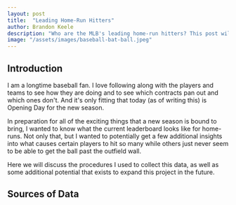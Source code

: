 ```yaml
---
layout: post
title:  "Leading Home-Run Hitters"
author: Brandon Keele
description: "Who are the MLB's leading home-run hitters? This post will look to gather data from the web to find information about them."
image: "/assets/images/baseball-bat-ball.jpeg"
---
```


## Introduction

I am a longtime baseball fan. I love following along with the players and teams to see how they are doing and to see which contracts pan out and which ones don't. And it's only fitting that today (as of writing this) is Opening Day for the new season.

In preparation for all of the exciting things that a new season is bound to bring, I wanted to know what the current leaderboard looks like for home-runs. Not only that, but I wanted to potentially get a few additional insights into what causes certain players to hit so many while others just never seem to be able to get the ball past the outfield wall.

Here we will discuss the procedures I used to collect this data, as well as some additional potential that exists to expand this project in the future.

## Sources of Data

